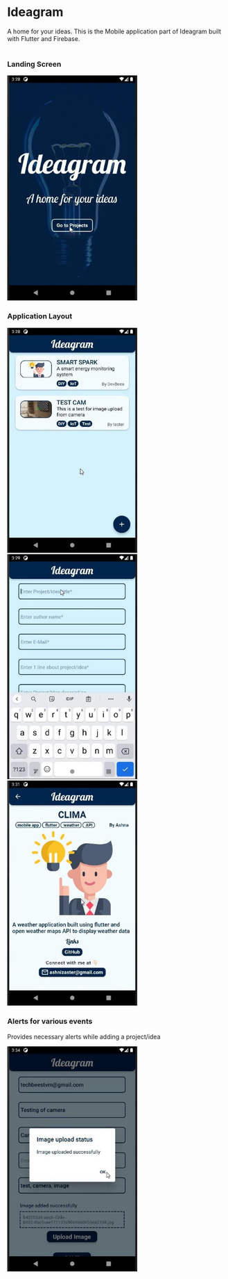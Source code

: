 
# Ideagram
A home for your ideas. This is the Mobile application part of Ideagram built with Flutter and Firebase. 
<br><br>
### Landing Screen
<img src="screenshots/landing screen.jpeg" width=300 height=auto>

### Application Layout

<img src="screenshots/project list.jpeg" width=300 height=auto>  <img src="screenshots/entry add.jpeg" width=300 height=auto>  <img src="screenshots/proj display.jpeg" width=300 height=auto>

### Alerts for various events

Provides necessary alerts while adding a project/idea

<img src="screenshots/alert.jpeg" width=300 height=auto>
